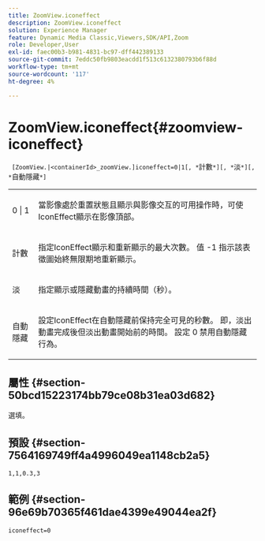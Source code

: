 ```yaml
---
title: ZoomView.iconeffect
description: ZoomView.iconeffect
solution: Experience Manager
feature: Dynamic Media Classic,Viewers,SDK/API,Zoom
role: Developer,User
exl-id: faec00b3-b981-4831-bc97-dff442389133
source-git-commit: 7eddc50fb9803eacdd1f513c6132380793b6f88d
workflow-type: tm+mt
source-wordcount: '117'
ht-degree: 4%

---
```


# ZoomView.iconeffect{#zoomview-iconeffect}

` [ZoomView.|<containerId>_zoomView.]iconeffect=0|1[, *`計數`*][, *`淡`*][, *`自動隱藏`*]`

<table id="table_6CAA904E976A41BD994D8926F46F0BAF"> 
 <tbody> 
  <tr> 
   <td colname="col1"> <p> <span class="codeph"> 0 | 1</span> </p> </td> 
   <td colname="col2"> <p> 當影像處於重置狀態且顯示與影像交互的可用操作時，可使IconEffect顯示在影像頂部。 </p> </td> 
  </tr> 
  <tr> 
   <td colname="col1"> <p> <span class="codeph"> <span class="varname"> 計數</span> </span> </p> </td> 
   <td colname="col2"> <p> 指定IconEffect顯示和重新顯示的最大次數。 值 <span class="codeph"> -1</span> 指示該表徵圖始終無限期地重新顯示。 </p> </td> 
  </tr> 
  <tr> 
   <td colname="col1"> <p> <span class="codeph"> <span class="varname"> 淡</span> </span> </p> </td> 
   <td colname="col2"> <p>指定顯示或隱藏動畫的持續時間（秒）。 </p> </td> 
  </tr> 
  <tr> 
   <td colname="col1"> <p> <span class="codeph"> <span class="varname"> 自動隱藏</span> </span> </p> </td> 
   <td colname="col2"> <p>設定IconEffect在自動隱藏前保持完全可見的秒數。 即，淡出動畫完成後但淡出動畫開始前的時間。 設定 <span class="codeph"> 0</span> 禁用自動隱藏行為。 </p> </td> 
  </tr> 
 </tbody> 
</table>

## 屬性 {#section-50bcd15223174bb79ce08b31ea03d682}

選填。

## 預設 {#section-7564169749ff4a4996049ea1148cb2a5}

`1,1,0.3,3`

## 範例 {#section-96e69b70365f461dae4399e49044ea2f}

`iconeffect=0`
